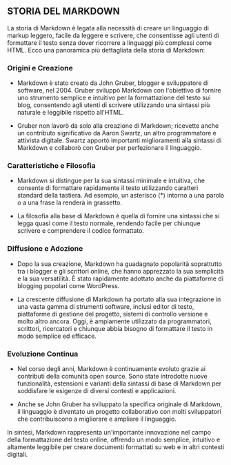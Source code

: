## STORIA DEL MARKDOWN

La storia di Markdown è legata alla necessità di creare un linguaggio di markup leggero, facile da leggere e scrivere, che consentisse agli utenti di formattare il testo senza dover ricorrere a linguaggi più complessi come HTML. Ecco una panoramica più dettagliata della storia di Markdown:

### Origini e Creazione
- Markdown è stato creato da John Gruber, blogger e sviluppatore di software, nel 2004. Gruber sviluppò Markdown con l'obiettivo di fornire uno strumento semplice e intuitivo per la formattazione del testo sui blog, consentendo agli utenti di scrivere utilizzando una sintassi più naturale e leggibile rispetto all'HTML.

- Gruber non lavorò da solo alla creazione di Markdown; ricevette anche un contributo significativo da Aaron Swartz, un altro programmatore e attivista digitale. Swartz apportò importanti miglioramenti alla sintassi di Markdown e collaborò con Gruber per perfezionare il linguaggio.

### Caratteristiche e Filosofia
- Markdown si distingue per la sua sintassi minimale e intuitiva, che consente di formattare rapidamente il testo utilizzando caratteri standard della tastiera. Ad esempio, un asterisco (*) intorno a una parola o a una frase la renderà in grassetto.

- La filosofia alla base di Markdown è quella di fornire una sintassi che si legga quasi come il testo normale, rendendo facile per chiunque scrivere e comprendere il codice formattato.

### Diffusione e Adozione
- Dopo la sua creazione, Markdown ha guadagnato popolarità soprattutto tra i blogger e gli scrittori online, che hanno apprezzato la sua semplicità e la sua versatilità. È stato rapidamente adottato anche da piattaforme di blogging popolari come WordPress.

- La crescente diffusione di Markdown ha portato alla sua integrazione in una vasta gamma di strumenti software, inclusi editor di testo, piattaforme di gestione del progetto, sistemi di controllo versione e molto altro ancora. Oggi, è ampiamente utilizzato da programmatori, scrittori, ricercatori e chiunque abbia bisogno di formattare il testo in modo semplice ed efficace.

### Evoluzione Continua
- Nel corso degli anni, Markdown è continuamente evoluto grazie ai contributi della comunità open source. Sono state introdotte nuove funzionalità, estensioni e varianti della sintassi di base di Markdown per soddisfare le esigenze di diversi contesti e applicazioni.

- Anche se John Gruber ha sviluppato la specifica originale di Markdown, il linguaggio è diventato un progetto collaborativo con molti sviluppatori che contribuiscono a migliorare e ampliare il linguaggio.

In sintesi, Markdown rappresenta un'importante innovazione nel campo della formattazione del testo online, offrendo un modo semplice, intuitivo e altamente leggibile per creare documenti formattati su web e in altri contesti digitali.